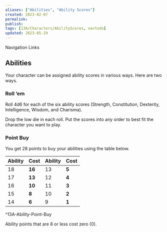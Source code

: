 ```yaml
---
aliases: ["Abilities", "Ability Scores"]
created: 2023-02-07
permalink: 
publish: 
tags: [13A/Characters/AbilityScores, navtodo]
updated: 2023-05-29
---
```


Navigation Links 

## Abilities

Your character can be assigned ability scores in various ways. Here are two ways.

### Roll ’em

Roll 4d6 for each of the six ability scores (Strength, Constitution, Dexterity, Intelligence, Wisdom, and Charisma). 

Drop the low die in each roll. Put the scores into any order to best fit the character you want to play.

### Point Buy

You get 28 points to buy your abilities using the table below.

| Ability | **Cost** | Ability | **Cost** |
| ------- | ---- | ------- | ---- |
| 18      | **16**   |   13      |  **5**    |
| 17      | **13**   |   12      |  **4**    |
| 16      | **10**   |   11      |   **3**   |
| 15      | **8**    |   10      |   **2**   |
| 14      | **6**    |   9      |  **1**    |      
^13A-Ability-Point-Buy

Ability points that are 8 or less cost zero (0).
